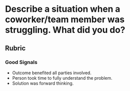 # Describe a situation when a coworker/team member was struggling. What did you do?

## Rubric

### Good Signals

* Outcome benefited all parties involved.
* Person took time to fully understand the problem.
* Solution was forward thinking.


